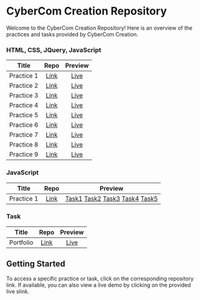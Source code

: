 # CyberCom Creation Repository

Welcome to the CyberCom Creation Repository! Here is an overview of the practices and tasks provided by CyberCom Creation.

### HTML, CSS, JQuery, JavaScript

|   Title    |                                        Repo                                         |                                       Preview                                       |
| :--------: | :---------------------------------------------------------------------------------: | :---------------------------------------------------------------------------------: |
| Practice 1 | [Link](https://github.com/vasubhalodi07/cybercom-creation/tree/main/html/practice1) | [Live](https://vasubhalodi07.github.io/cybercom-creation/html/practice1/index.html) |
| Practice 2 | [Link](https://github.com/vasubhalodi07/cybercom-creation/tree/main/html/practice2) | [Live](https://vasubhalodi07.github.io/cybercom-creation/html/practice2/index.html) |
| Practice 3 | [Link](https://github.com/vasubhalodi07/cybercom-creation/tree/main/html/practice3) | [Live](https://vasubhalodi07.github.io/cybercom-creation/html/practice3/index.html) |
| Practice 4 | [Link](https://github.com/vasubhalodi07/cybercom-creation/tree/main/html/practice4) | [Live](https://vasubhalodi07.github.io/cybercom-creation/html/practice4/index.html) |
| Practice 5 | [Link](https://github.com/vasubhalodi07/cybercom-creation/tree/main/html/practice5) | [Live](https://vasubhalodi07.github.io/cybercom-creation/html/practice5/index.html) |
| Practice 6 | [Link](https://github.com/vasubhalodi07/cybercom-creation/tree/main/html/practice6) | [Live](https://vasubhalodi07.github.io/cybercom-creation/html/practice6/index.html) |
| Practice 7 | [Link](https://github.com/vasubhalodi07/cybercom-creation/tree/main/html/practice7) | [Live](https://vasubhalodi07.github.io/cybercom-creation/html/practice7/index.html) |
| Practice 8 | [Link](https://github.com/vasubhalodi07/cybercom-creation/tree/main/html/practice8) | [Live](https://vasubhalodi07.github.io/cybercom-creation/html/practice8/index.html) |
| Practice 9 | [Link](https://github.com/vasubhalodi07/cybercom-creation/tree/main/html/practice9) | [Live](https://vasubhalodi07.github.io/cybercom-creation/html/practice9/index.html) |

### JavaScript

|   Title    |                                            Repo                                             |                                                                                                                                                                                                                                     Preview                                                                                                                                                                                                                                      |
| :--------: | :-----------------------------------------------------------------------------------------: | :------------------------------------------------------------------------------------------------------------------------------------------------------------------------------------------------------------------------------------------------------------------------------------------------------------------------------------------------------------------------------------------------------------------------------------------------------------------------------: |
| Practice 1 | [Link](https://github.com/vasubhalodi07/cybercom-creation/tree/main/javascript/practice1.1) | [Task1](https://vasubhalodi07.github.io/cybercom-creation/javascript/practice1.1/task1.html) [Task2](https://vasubhalodi07.github.io/cybercom-creation/javascript/practice1.1/task2.html) [Task3](https://vasubhalodi07.github.io/cybercom-creation/javascript/practice1.1/task3.html) [Task4](https://vasubhalodi07.github.io/cybercom-creation/javascript/practice1.1/task4.html) [Task5](https://vasubhalodi07.github.io/cybercom-creation/javascript/practice1.1/task5.html) |

### Task

|   Title   |                                      Repo                                      |                                    Preview                                     |
| :-------: | :----------------------------------------------------------------------------: | :----------------------------------------------------------------------------: |
| Portfolio | [Link](https://github.com/vasubhalodi07/cybercom-creation/tree/main/portfolio) | [Live](https://vasubhalodi07.github.io/cybercom-creation/portfolio/index.html) |

## Getting Started

To access a specific practice or task, click on the corresponding repository link. If available, you can also view a live demo by clicking on the provided live slink.
